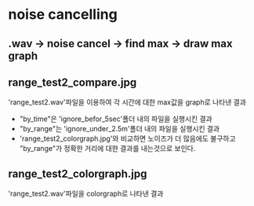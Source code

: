 noise cancelling
===============
.wav -> noise cancel -> find max -> draw max graph
-
## range_test2_compare.jpg
'range_test2.wav'파일을 이용하여 각 시간에 대한 max값을 graph로 나타낸 결과
* "by_time"은 'ignore_befor_5sec'폴더 내의 파일을 실행시킨 결과
* "by_range"는 'ignore_under_2.5m'폴더 내의 파일을 실행시킨 결과
* 'range_test2_colorgraph.jpg'와 비교하면 노이즈가 더 많음에도 불구하고 "by_range"가 정확한 거리에 대한 결과를 내는것으로 보인다.

## range_test2_colorgraph.jpg
'range_test2.wav'파일을 colorgraph로 나타낸 결과


